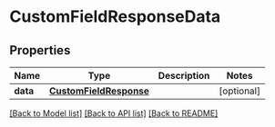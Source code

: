 # CustomFieldResponseData

## Properties
Name | Type | Description | Notes
------------ | ------------- | ------------- | -------------
**data** | [**CustomFieldResponse**](CustomFieldResponse.md) |  | [optional] 

[[Back to Model list]](../README.md#documentation-for-models) [[Back to API list]](../README.md#documentation-for-api-endpoints) [[Back to README]](../README.md)

